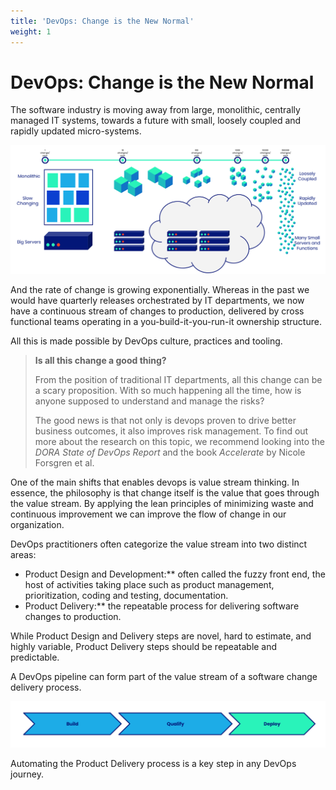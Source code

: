 ```yaml
---
title: 'DevOps: Change is the New Normal'
weight: 1
---
```


# DevOps: Change is the New Normal

The software industry is moving away from large, monolithic, centrally managed IT systems, towards a future with small, loosely coupled and rapidly updated micro-systems.

![Timeline of software development](/images/software_is_changing.png)

And the rate of change is growing exponentially.  Whereas in the past we would have quarterly releases orchestrated by IT departments, we now have a continuous stream of changes to production, delivered by cross functional teams operating in a you-build-it-you-run-it ownership structure.

All this is made possible by DevOps culture, practices and tooling.


> **Is all this change a good thing?**  
>
> From the position of traditional IT departments, all this change can be a scary proposition.  With so much happening all the time, how is anyone supposed to understand and manage the risks?  
> 
> The good news is that not only is devops proven to drive better business outcomes, it also improves risk management.  To find out more about the research on this topic, we recommend looking into the *DORA State of DevOps Report* and the book *Accelerate* by Nicole Forsgren et al.

One of the main shifts that enables devops is value stream thinking.   In essence, the philosophy is that change itself is the value that goes through the value stream.  By applying the lean principles of minimizing waste and continuous improvement we can improve the flow of change in our organization.

DevOps practitioners often categorize the value stream into two distinct areas:

* Product Design and Development:** often called the fuzzy front end, the host of activities taking place such as product management, prioritization, coding and testing, documentation.
* Product Delivery:** the repeatable process for delivering software changes to production.

While Product Design and Delivery steps are novel, hard to estimate, and highly variable, Product Delivery steps should be repeatable and predictable.

A DevOps pipeline can form part of the value stream of a software change delivery process.

![Diagram of software delivery](/images/software_delivery.png)

Automating the Product Delivery process is a key step in any DevOps journey.
